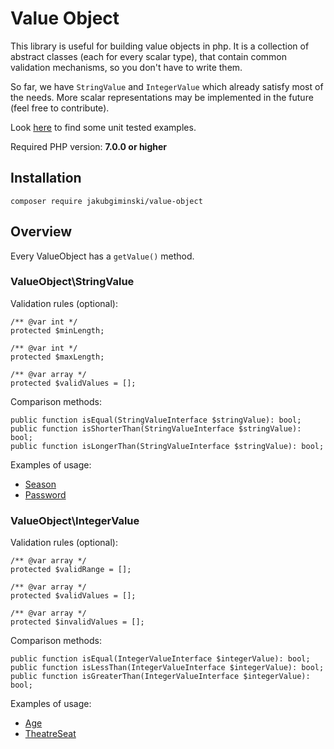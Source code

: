 # Value Object

This library is useful for building value objects in php. It is a collection of
abstract classes (each for every scalar type), that contain common validation mechanisms,
so you don't have to write them.

So far, we have `StringValue` and `IntegerValue` which already satisfy most of the needs.
More scalar representations may be implemented in the future (feel free to contribute).

Look [here](https://github.com/jakubgiminski/value-object/tree/master/ValueObject/UseCase) to find some unit tested examples.

Required PHP version: __7.0.0 or higher__

## Installation
`composer require jakubgiminski/value-object`

## Overview
Every ValueObject has a `getValue()` method.

### ValueObject\StringValue
Validation rules (optional):
```
/** @var int */
protected $minLength;

/** @var int */
protected $maxLength;

/** @var array */
protected $validValues = [];
```
Comparison methods:
```
public function isEqual(StringValueInterface $stringValue): bool;
public function isShorterThan(StringValueInterface $stringValue): bool;
public function isLongerThan(StringValueInterface $stringValue): bool;
```
Examples of usage:
- [Season](https://github.com/jakubgiminski/value-object/blob/master/ValueObject/UseCase/Season.php)
- [Password](https://github.com/jakubgiminski/value-object/blob/master/ValueObject/UseCase/Password.php)

### ValueObject\IntegerValue
Validation rules (optional):
```
/** @var array */
protected $validRange = [];

/** @var array */
protected $validValues = [];

/** @var array */
protected $invalidValues = [];
```
Comparison methods:
```
public function isEqual(IntegerValueInterface $integerValue): bool;
public function isLessThan(IntegerValueInterface $integerValue): bool;
public function isGreaterThan(IntegerValueInterface $integerValue): bool;
```
Examples of usage:
- [Age](https://github.com/jakubgiminski/value-object/blob/master/ValueObject/UseCase/Age.php)
- [TheatreSeat](https://github.com/jakubgiminski/value-object/blob/master/ValueObject/UseCase/TheatreSeat.php)
